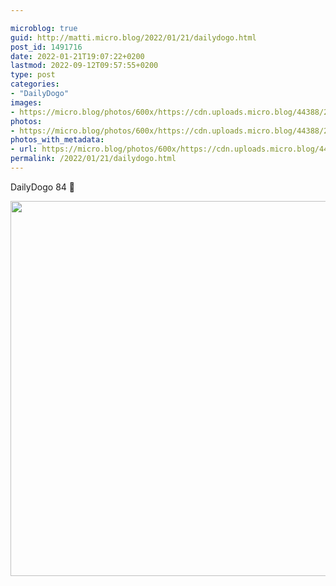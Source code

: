 ```yaml
---

microblog: true
guid: http://matti.micro.blog/2022/01/21/dailydogo.html
post_id: 1491716
date: 2022-01-21T19:07:22+0200
lastmod: 2022-09-12T09:57:55+0200
type: post
categories:
- "DailyDogo"
images:
- https://micro.blog/photos/600x/https://cdn.uploads.micro.blog/44388/2022/cbb26bc69b.jpg
photos:
- https://micro.blog/photos/600x/https://cdn.uploads.micro.blog/44388/2022/cbb26bc69b.jpg
photos_with_metadata:
- url: https://micro.blog/photos/600x/https://cdn.uploads.micro.blog/44388/2022/cbb26bc69b.jpg
permalink: /2022/01/21/dailydogo.html
---
```

DailyDogo 84 🐶

<img src="/media/uploads/2022/cbb26bc69b.jpg" width="600" height="600" alt="" />
